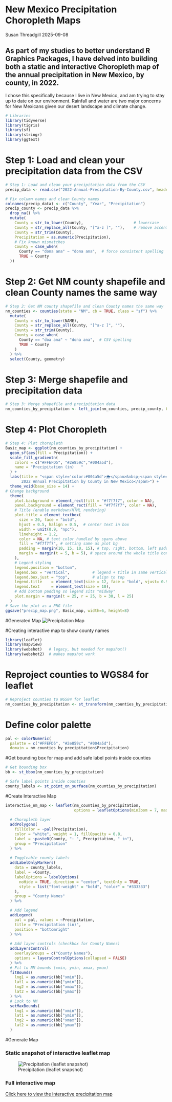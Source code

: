 New Mexico Precipitation Choropleth Maps
================
Susan Threadgill
2025-09-08

## As part of my studies to better understand R Graphics Packages, I have delved into building both a static and interactive Choropleth map of the annual precipitation in New Mexico, by county, in 2022.

I chose this specifically because I live in New Mexico, and am trying to
stay up to date on our environment. Rainfall and water are two major
concerns for New Mexicans given our desert landscape and climate change.

``` r
# Libraries
library(tidyverse)
library(tigris)
library(sf)
library(stringr)
library(ggtext)
```

# Step 1: Load and clean your precipitation data from the CSV

``` r
# Step 1: Load and clean your precipitation data from the CSV
precip_data <- read.csv("2022-Annual-Preciptation-By-County.csv", header = FALSE)

# Fix column names and clean County names
colnames(precip_data) <- c("County", "Year", "Precipitation")
precip_county <- precip_data %>%
  drop_na() %>%
  mutate(
    County = str_to_lower(County),                      # lowercase
    County = str_replace_all(County, "[^a-z ]", ""),    # remove accents/punctuation
    County = str_trim(County),
    Precipitation = as.numeric(Precipitation),
    # Fix known mismatches
    County = case_when(
      County == "dona ana" ~ "dona ana",  # force consistent spelling
      TRUE ~ County
  ))
```

# Step 2: Get NM county shapefile and clean County names the same way

``` r
# Step 2: Get NM county shapefile and clean County names the same way
nm_counties <- counties(state = "NM", cb = TRUE, class = "sf") %>%
  mutate(
    County = str_to_lower(NAME),
    County = str_replace_all(County, "[^a-z ]", ""),
    County = str_trim(County),
    County = case_when(
      County == "doa ana" ~ "dona ana",  # CSV spelling
      TRUE ~ County
    )
  ) %>%
  select(County, geometry)
```

# Step 3: Merge shapefile and precipitation data

``` r
# Step 3: Merge shapefile and precipitation data
nm_counties_by_precipitation <- left_join(nm_counties, precip_county, by = "County")
```

# Step 4: Plot Choropleth

``` r
# Step 4: Plot choropleth
Basic_map <- ggplot(nm_counties_by_precipitation) +
  geom_sf(aes(fill = Precipitation)) +
  scale_fill_gradientn(
    colors = c("#FFEFD5", "#2e859c","#004a5d"),
    name = "Precipitation (in)   "
  ) +
  labs(title = "<span style='color:#004a5d'>🌦️</span>&nbsp;<span style='color:#8B4513'>
       2022 Annual Precipitation by County in New Mexico</span>") + 
  theme_void(base_size = 14) +
# Change background
  theme(
    plot.background = element_rect(fill = "#f7f7f7", color = NA),
    panel.background = element_rect(fill = "#f7f7f7", color = NA),
    # Title (enable markdown/HTML rendering)
    plot.title = element_textbox(
      size = 20, face = "bold", 
      hjust = 0.5, halign = 0.5,  # center text in box
      width = unit(0.9, "npc"),
      lineheight = 1.2,
      color = NA, # text color handled by spans above
      fill = "#f7f7f7", # setting same as plot bg
      padding = margin(10, 15, 10, 15), # top, right, bottom, left padding inside title box
      margin = margin(t = 5, b = 5), # space around the whole title box
    ),
    # Legend styling
    legend.position = "bottom",
    legend.box = "vertical",          # legend + title in same vertical box
    legend.box.just = "top",          # align to top
    legend.title    = element_text(size = 12, face = "bold", vjust= 0.9),
    legend.text     = element_text(size = 10),
    # Add bottom padding so legend sits "midway"
    plot.margin = margin(t = 25, r = 25, b = 30, l = 25)
  )
# Save the plot as a PNG file
ggsave("precip_map.png", Basic_map, width=6, height=8)
```

\#Generated Map ![Precipitation Map](precip_map.png)

\#Creating interactive map to show county names

``` r
library(leaflet)
library(mapview)
library(webshot)   # legacy, but needed for mapshot()
library(webshot2)  # makes mapshot work
```

# Reproject counties to WGS84 for leaflet

``` r
# Reproject counties to WGS84 for leaflet
nm_counties_by_precipitation <- st_transform(nm_counties_by_precipitation, 4326)
```

# Define color palette

``` r
pal <- colorNumeric(
  palette = c("#FFEFD5", "#2e859c", "#004a5d"),
  domain = nm_counties_by_precipitation$Precipitation)
```

\#Get bounding box for map and add safe label points inside counties

``` r
# Get bounding box
bb <- st_bbox(nm_counties_by_precipitation)

# Safe label points inside counties
county_labels <- st_point_on_surface(nm_counties_by_precipitation)
```

\#Create Interactive Map

``` r
interactive_nm_map <- leaflet(nm_counties_by_precipitation,
                              options = leafletOptions(minZoom = 7, maxZoom = 9)) %>%
  
  # Choropleth layer
  addPolygons(
    fillColor = ~pal(Precipitation),
    color = "white", weight = 1, fillOpacity = 0.8,
    label = ~paste0(County, ": ", Precipitation, " in"),
    group = "Precipitation"
  ) %>%
  
  # Toggleable county labels
  addLabelOnlyMarkers(
    data = county_labels,
    label = ~County,
    labelOptions = labelOptions(
      noHide = TRUE, direction = "center", textOnly = TRUE,
      style = list("font-weight" = "bold", "color" = "#333333")
    ),
    group = "County Names"
  ) %>%

  # Add legend
  addLegend(
    pal = pal, values = ~Precipitation,
    title = "Precipitation (in)",
    position = "bottomright"
  ) %>%
  
  # Add layer controls (checkbox for County Names)
  addLayersControl(
    overlayGroups = c("County Names"),
    options = layersControlOptions(collapsed = FALSE)
  ) %>%
  # Fit to NM bounds (xmin, ymin, xmax, ymax)
  fitBounds(
    lng1 = as.numeric(bb["xmin"]),
    lat1 = as.numeric(bb["ymin"]),
    lng2 = as.numeric(bb["xmax"]),
    lat2 = as.numeric(bb["ymax"])
  ) %>%
  # Lock to NM
  setMaxBounds(
    lng1 = as.numeric(bb["xmin"]),
    lat1 = as.numeric(bb["ymin"]),
    lng2 = as.numeric(bb["xmax"]),
    lat2 = as.numeric(bb["ymax"]) 
  )
```

\#Generate Map

### Static snapshot of interactive leaflet map

<figure>
<img src="precip_leaflet.png" alt="Precipitation (leaflet snapshot)" />
<figcaption aria-hidden="true">Precipitation (leaflet
snapshot)</figcaption>
</figure>

### Full interactive map

[Click here to view the interactive precipitation
map](precip_leaflet.html)
